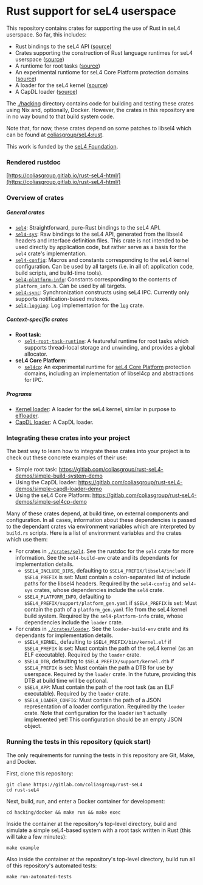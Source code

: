 # Rust support for seL4 userspace

This repository contains crates for supporting the use of Rust in seL4 userspace. So far, this includes:

- Rust bindings to the seL4 API ([source](./crates/sel4))
- Crates supporting the construction of Rust language runtimes for seL4 userspace ([source](./crates/runtime))
- A runtiome for root tasks ([source](./crates/runtime/sel4-root-task-runtime))
- An experimental runtiome for seL4 Core Platform protection domains ([source](./crates/sel4cp))
- A loader for the seL4 kernel ([source](./crates/loader))
- A CapDL loader ([source](./crates/capdl))

The [./hacking](./hacking) directory contains code for building and testing these crates using Nix and, optionally, Docker. However, the crates in this repository are in no way bound to that build system code.

Note that, for now, these crates depend on some patches to libsel4 which can be found at [coliasgroup/seL4:rust](https://gitlab.com/coliasgroup/seL4/-/tree/rust).

This work is funded by the [seL4 Foundation](https://sel4.systems/Foundation/home.pml).

### Rendered rustdoc

[https://coliasgroup.gitlab.io/rust-seL4-html/](https://coliasgroup.gitlab.io/rust-seL4-html/)

### Overview of crates

##### General crates

- [`sel4`](./crates/sel4): Straightforward, pure-Rust bindings to the seL4 API.
- [`sel4-sys`](./crates/sel4/sys): Raw bindings to the seL4 API, generated from the libsel4 headers and interface definition files. This crate is not intended to be used directly by application code, but rather serve as a basis for the `sel4` crate's implementation.
- [`sel4-config`](./crates/sel4/config): Macros and constants corresponding to the seL4 kernel configuration. Can be used by all targets (i.e. in all of: application code, build scripts, and build-time tools).
- [`sel4-platform-info`](./crates/sel4/platform-info): Constants corresponding to the contents of `platform_info.h`. Can be used by all targets.
- [`sel4-sync`](./crates/runtime/sel4-sync): Synchronization constructs using seL4 IPC. Currently only supports notification-based mutexes.
- [`sel4-logging`](./crates/runtime/sel4-logging): Log implementation for the [`log`](https://crates.io/crates/log) crate.

##### Context-specific crates

- **Root task**:
  - [`sel4-root-task-runtime`](./crates/runtime/sel4-root-task-runtime): A featureful runtime for root tasks which supports thread-local storage and unwinding, and provides a global allocator.
- **seL4 Core Platform**:
  - [`sel4cp`](./crates/sel4cp): An experimental runtime for [seL4 Core Platform](https://github.com/BreakawayConsulting/sel4cp) protection domains, including an implementation of libsel4cp and abstractions for IPC.

##### Programs

- [Kernel loader](./crates/loader): A loader for the seL4 kernel, similar in purpose to [elfloader](https://github.com/seL4/seL4_tools/tree/master/elfloader-tool).
- [CapDL loader](./crates/capdl): A CapDL loader.

### Integrating these crates into your project

The best way to learn how to integrate these crates into your project is to check out these concrete examples of their use:

- Simple root task: https://gitlab.com/coliasgroup/rust-seL4-demos/simple-build-system-demo
- Using the CapDL loader: https://gitlab.com/coliasgroup/rust-seL4-demos/simple-capdl-loader-demo
- Using the seL4 Core Platform: https://gitlab.com/coliasgroup/rust-seL4-demos/simple-sel4cp-demo

Many of these crates depend, at build time, on external components and configuration.
In all cases, information about these dependencies is passed to the dependant crates via environment variables which are interpreted by `build.rs` scripts.
Here is a list of environment variables and the crates which use them:

- For crates in [`./crates/sel4`](./crates/sel4).
  See the rustdoc for the `sel4` crate for more information.
  See the `sel4-build-env` crate and its dependants for implementation details.
    - `$SEL4_INCLUDE_DIRS`, defaulting to `$SEL4_PREFIX/libsel4/include` if `$SEL4_PREFIX` is set:
      Must contain a colon-separated list of include paths for the libsel4 headers.
      Required by the `sel4-config` and `sel4-sys` crates, whose dependencies include the `sel4` crate.
    - `$SEL4_PLATFORM_INFO`, defaulting to `$SEL4_PREFIX/support/platform_gen.yaml` if `$SEL4_PREFIX` is set:
      Must contain the path of a `platform_gen.yaml` file from the seL4 kernel build system.
      Required by the `sel4-platform-info` crate, whose dependencies include the `loader` crate.
- For crates in [`./crates/loader`](./crates/loader). See the `loader-build-env` crate and its dependants for implementation details.
    - `$SEL4_KERNEL`, defaulting to `$SEL4_PREFIX/bin/kernel.elf` if `$SEL4_PREFIX` is set:
      Must contain the path of the seL4 kernel (as an ELF executable).
      Required by the `loader` crate.
    - `$SEL4_DTB`, defaulting to `$SEL4_PREFIX/support/kernel.dtb` if `$SEL4_PREFIX` is set:
      Must contain the path a DTB for use by userspace.
      Required by the `loader` crate.
      In the future, providing this DTB at build time will be optional.
    - `$SEL4_APP`:
      Must contain the path of the root task (as an ELF executable).
      Required by the `loader` crate.
    - `$SEL4_LOADER_CONFIG`:
      Must contain the path of a JSON representation of a loader configuration.
      Required by the `loader` crate.
      Note that configuration for the loader isn't actually implemented yet!
      This configuration should be an empty JSON object.

### Running the tests in this repository (quick start)

The only requirements for running the tests in this repository are Git, Make, and Docker.

First, clone this repository:

```
git clone https://gitlab.com/coliasgroup/rust-seL4
cd rust-seL4
```

Next, build, run, and enter a Docker container for development:

```
cd hacking/docker && make run && make exec
```

Inside the container at the repository's top-level directory, build and simulate a simple seL4-based system with a root task written in Rust (this will take a few minutes):

```
make example
```

Also inside the container at the repository's top-level directory, build run all of this repository's automated tests:

```
make run-automated-tests
```
